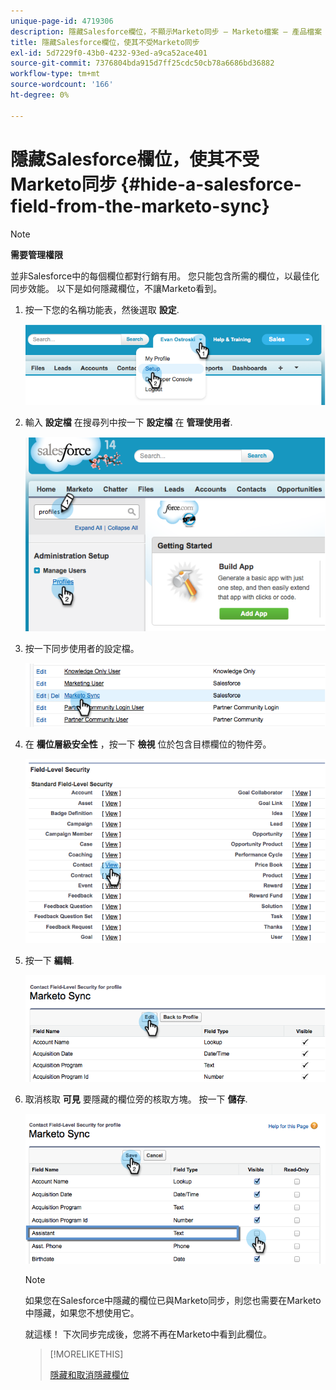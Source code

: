 ```yaml
---
unique-page-id: 4719306
description: 隱藏Salesforce欄位，不顯示Marketo同步 — Marketo檔案 — 產品檔案
title: 隱藏Salesforce欄位，使其不受Marketo同步
exl-id: 5d7229f0-43b0-4232-93ed-a9ca52ace401
source-git-commit: 7376804bda915d7ff25cdc50cb78a6686bd36882
workflow-type: tm+mt
source-wordcount: '166'
ht-degree: 0%

---
```


# 隱藏Salesforce欄位，使其不受Marketo同步 {#hide-a-salesforce-field-from-the-marketo-sync}

>[!NOTE]
>
>**需要管理權限**

並非Salesforce中的每個欄位都對行銷有用。 您只能包含所需的欄位，以最佳化同步效能。 以下是如何隱藏欄位，不讓Marketo看到。

1. 按一下您的名稱功能表，然後選取 **設定**.

   ![](assets/image2015-6-30-15-3a11-3a23.png)

1. 輸入 **設定檔** 在搜尋列中按一下 **設定檔** 在 **管理使用者**.

   ![](assets/image2015-6-30-15-3a12-3a46.png)

1. 按一下同步使用者的設定檔。

   ![](assets/image2015-6-30-15-3a17-3a38.png)

1. 在 **欄位層級安全性** ，按一下 **檢視** 位於包含目標欄位的物件旁。

   ![](assets/image2015-6-30-15-3a24-3a32.png)

1. 按一下 **編輯**.

   ![](assets/image2015-6-30-15-3a25-3a42.png)

1. 取消核取 **可見** 要隱藏的欄位旁的核取方塊。 按一下 **儲存**.

   ![](assets/image2015-6-30-15-3a27-3a16.png)

   >[!NOTE]
   >
   >如果您在Salesforce中隱藏的欄位已與Marketo同步，則您也需要在Marketo中隱藏，如果您不想使用它。

   就這樣！ 下次同步完成後，您將不再在Marketo中看到此欄位。

   >[!MORELIKETHIS]
   >
   >[隱藏和取消隱藏欄位](/help/marketo/product-docs/administration/field-management/hide-and-unhide-a-field.md)
